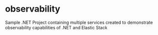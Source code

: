 # observability
Sample .NET Project containing multiple services created to demonstrate observability capabilities of .NET and Elastic Stack
